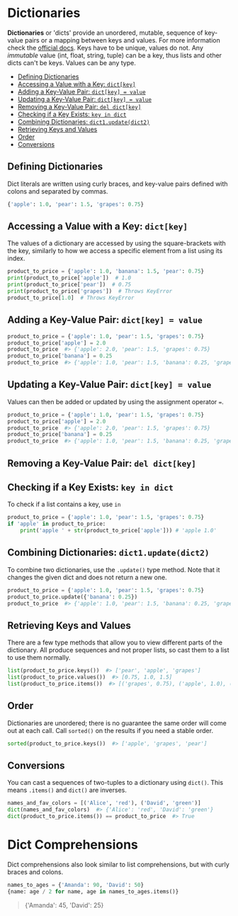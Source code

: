 # Dictionaries

**Dictionaries** or 'dicts'  provide an unordered, mutable, sequence of key-value pairs or a mapping between keys and values. For more information check the [official docs](https://docs.python.org/3/library/stdtypes.html#mapping-types-dict). Keys have to be unique, values do not. Any _immutable_ value (int, float, string, tuple) can be a key, thus lists and other dicts can't be keys. Values can be any type.

- [Defining Dictionaries](#defining-dictionaries)
- [Accessing a Value with a Key: `dict[key]`](#accessing-a-value-with-a-key-dictkey)
- [Adding a Key-Value Pair: `dict[key] = value`](#adding-a-key-value-pair-dictkey--value)
- [Updating a Key-Value Pair: `dict[key] = value`](#updating-a-key-value-pair-dictkey--value)
- [Removing a Key-Value Pair: `del dict[key]`](#removing-a-key-value-pair-del-dictkey)
- [Checking if a Key Exists: `key in dict`](#checking-if-a-key-exists-key-in-dict)
- [Combining Dictionaries: `dict1.update(dict2)`](#combining-dictionaries-dict1updatedict2)
- [Retrieving Keys and Values](#retrieving-keys-and-values)
- [Order](#order)
- [Conversions](#conversions)


## Defining Dictionaries

Dict literals are written using curly braces, and key-value pairs defined with colons and separated by commas.

```python
{'apple': 1.0, 'pear': 1.5, 'grapes': 0.75}
```

## Accessing a Value with a Key: `dict[key]`

The values of a dictionary are accessed by using the square-brackets with the key, similarly to how we access a specific element from a list using its index.

```python
product_to_price = {'apple': 1.0, 'banana': 1.5, 'pear': 0.75}
print(product_to_price['apple'])  # 1.0
print(product_to_price['pear'])  # 0.75
print(product_to_price['grapes'])  # Throws KeyError
product_to_price[1.0]  # Throws KeyError
```

## Adding a Key-Value Pair: `dict[key] = value`

```python
product_to_price = {'apple': 1.0, 'pear': 1.5, 'grapes': 0.75}
product_to_price['apple'] = 2.0
product_to_price  #> {'apple': 2.0, 'pear': 1.5, 'grapes': 0.75}
product_to_price['banana'] = 0.25
product_to_price  #> {'apple': 1.0, 'pear': 1.5, 'banana': 0.25, 'grapes': 0.75}
```

## Updating a Key-Value Pair: `dict[key] = value`

Values can then be added or updated by using the assignment operator `=`.

```python
product_to_price = {'apple': 1.0, 'pear': 1.5, 'grapes': 0.75}
product_to_price['apple'] = 2.0
product_to_price  #> {'apple': 2.0, 'pear': 1.5, 'grapes': 0.75}
product_to_price['banana'] = 0.25
product_to_price  #> {'apple': 1.0, 'pear': 1.5, 'banana': 0.25, 'grapes': 0.75}
```

## Removing a Key-Value Pair: `del dict[key]`



## Checking if a Key Exists: `key in dict`

To check if a list contains a key, use `in`

```python
product_to_price = {'apple': 1.0, 'pear': 1.5, 'grapes': 0.75}
if 'apple' in product_to_price:
    print('apple ' + str(product_to_price['apple'])) # 'apple 1.0'
```

## Combining Dictionaries: `dict1.update(dict2)`

To combine two dictionaries, use the `.update()` type method. Note that it changes the given dict and does not return a new one.

```python
product_to_price = {'apple': 1.0, 'pear': 1.5, 'grapes': 0.75}
product_to_price.update({'banana': 0.25})
product_to_price  #> {'apple': 1.0, 'pear': 1.5, 'banana': 0.25, 'grapes': 0.75}
```

## Retrieving Keys and Values

There are a few type methods that allow you to view different parts of the dictionary. All produce sequences and not proper lists, so cast them to a list to use them normally.

```python
list(product_to_price.keys())  #> ['pear', 'apple', 'grapes']
list(product_to_price.values())  #> [0.75, 1.0, 1.5]
list(product_to_price.items())  #> [('grapes', 0.75), ('apple', 1.0), ('pear', 1.5)]
```

## Order

Dictionaries are unordered; there is no guarantee the same order will come out at each call. Call `sorted()` on the results if you need a stable order.

```python
sorted(product_to_price.keys())  #> ['apple', 'grapes', 'pear']
```

## Conversions

You can cast a sequences of two-tuples to a dictionary using `dict()`. This means `.items()` and `dict()` are inverses.

```python
names_and_fav_colors = [('Alice', 'red'), ('David', 'green')]
dict(names_and_fav_colors)  #> {'Alice': 'red', 'David': 'green'}
dict(product_to_price.items()) == product_to_price  #> True
```

# Dict Comprehensions

Dict comprehensions also look similar to list comprehensions, but with curly braces and colons.

```py
names_to_ages = {'Amanda': 90, 'David': 50}
{name: age / 2 for name, age in names_to_ages.items()}
```
> {'Amanda': 45, 'David': 25}
